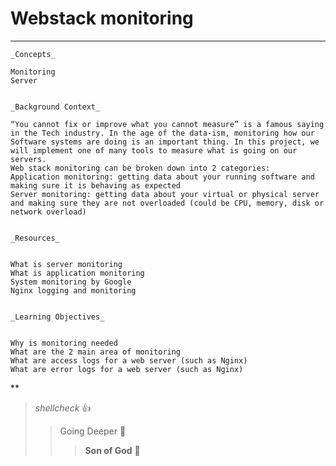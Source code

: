 # Webstack monitoring
***
    _Concepts_

    Monitoring
    Server
    

    _Background Context_

    “You cannot fix or improve what you cannot measure” is a famous saying in the Tech industry. In the age of the data-ism, monitoring how our Software systems are doing is an important thing. In this project, we will implement one of many tools to measure what is going on our servers.
    Web stack monitoring can be broken down into 2 categories:
    Application monitoring: getting data about your running software and making sure it is behaving as expected
    Server monitoring: getting data about your virtual or physical server and making sure they are not overloaded (could be CPU, memory, disk or network overload)


    _Resources_


    What is server monitoring
    What is application monitoring
    System monitoring by Google
    Nginx logging and monitoring


    _Learning Objectives_


    Why is monitoring needed
    What are the 2 main area of monitoring
    What are access logs for a web server (such as Nginx)
    What are error logs for a web server (such as Nginx)


**
> _shellcheck_ :+1:
>> Going Deeper :muscle:
>>> __Son of God__ :clap: